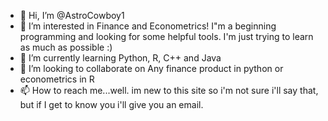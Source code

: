 - 👋 Hi, I’m @AstroCowboy1
- 👀 I’m interested in Finance and Econometrics! I"m a beginning programming and looking for some helpful tools. I'm just trying to learn as much as possible :) 
- 🌱 I’m currently learning Python, R, C++ and Java
- 💞️ I’m looking to collaborate on Any finance product in python or econometrics in R 
- 📫 How to reach me...well. im new to this site so i'm not sure i'll say that, but if I get to know you i'll give you an email. 

<!---
AstroCowboy1/AstroCowboy1 is a ✨ special ✨ repository because its `README.md` (this file) appears on your GitHub profile.
You can click the Preview link to take a look at your changes.
--->
